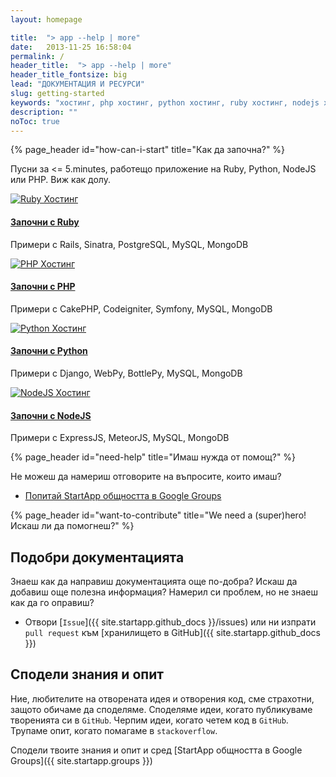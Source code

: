 ```yaml
---
layout: homepage

title:  "> app --help | more"
date:   2013-11-25 16:58:04
permalink: /
header_title:  "> app --help | more"
header_title_fontsize: big
lead: "ДОКУМЕНТАЦИЯ И РЕСУРСИ"
slug: getting-started
keywords: "хостинг, php хостинг, python хостинг, ruby хостинг, nodejs хостинг"
description: ""
noToc: true
---
```


{% page_header id="how-can-i-start" title="Как да започна?" %}

<p class="lead">Пусни за <= 5.minutes, работещо приложение на Ruby, Python, NodeJS или PHP. Виж как долу.</p>

<div class="row startapp-starters">
  <div class="col-xs-6 col-md-3">
    <a class="thumbnail" href="/getting-started/startapp-with-ruby-quick.html">
      <img src="/img/jumps/ruby.jpg" alt="Ruby Хостинг">
    </a>
    <h4><a href="/getting-started/startapp-with-ruby-quick.html">Започни с Ruby</a></h4>
    <p>Примери с Rails, Sinatra, PostgreSQL, MySQL, MongoDB</p>
  </div>
  <div class="col-xs-6 col-md-3">
    <a class="thumbnail" href="/getting-started/startapp-with-php-quick.html">
      <img src="/img/jumps/php.jpg" alt="PHP Хостинг">
    </a>
    <h4><a href="/getting-started/startapp-with-php-quick.html">Започни с PHP</a></h4>
    <p>Примери с CakePHP, Codeigniter, Symfony, MySQL, MongoDB</p>
  </div>
  <div class="clearfix visible-xs"></div>
  <div class="col-xs-6 col-md-3">
    <a class="thumbnail" href="/getting-started/startapp-with-python-quick.html">
      <img src="/img/jumps/python.jpg" alt="Python Хостинг">
    </a>
    <h4><a href="/getting-started/startapp-with-python-quick.html">Започни с Python</a></h4>
    <p>Примери с Django, WebPy, BottlePy, MySQL, MongoDB</p>
  </div>
  <div class="col-xs-6 col-md-3">
    <a class="thumbnail" href="/getting-started/startapp-with-nodejs-quick.html">
      <img src="/img/jumps/node.jpg" alt="NodeJS Хостинг">
    </a>
    <h4><a href="/getting-started/startapp-with-nodejs-quick.html">Започни с NodeJS</a></h4>
    <p>Примери с ExpressJS, MeteorJS, MySQL, MongoDB</p>
  </div>

</div>

{% page_header id="need-help" title="Имаш нужда от помощ?" %}

Не можеш да намериш отговорите на въпросите, които имаш?
<section class="read-more">
  <ul class="list-unstyled">
    <li><a href="{{ site.startapp.groups }}">Попитай StartApp общността в Google Groups</a></li>
  </ul>
</section>

{% page_header id="want-to-contribute" title="We need a (super)hero! Искаш ли да помогнеш?" %}

## Подобри документацията

Знаеш как да направиш документацията още по-добра?
Искаш да добавиш още полезна информация?
Намерил си проблем, но не знаеш как да го оправиш?

- Отвори [`Issue`]({{ site.startapp.github_docs }}/issues) или ни изпрати `pull request` към [хранилището в GitHub]({{ site.startapp.github_docs }})

## Сподели знания и опит

Ние, любителите на отворената идея и отворения код, сме страхотни, защото обичаме да споделяме.
Споделяме идеи, когато публикуваме творенията си в `GitHub`. Черпим идеи, когато четем код в `GitHub`.
Трупаме опит, когато помагаме в `stackoverflow`.

Сподели твоите знания и опит и сред [StartApp общността в Google Groups]({{ site.startapp.groups }})
